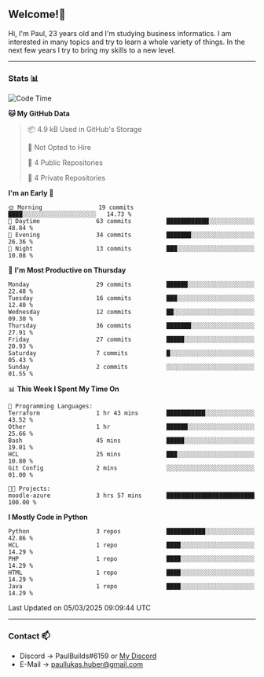 ## Welcome!👋

Hi, I'm Paul, 23 years old and I'm studying business informatics. I am interested in many topics and try to learn a whole variety of things. In the next few years I try to bring my skills to a new level.

---
### Stats 📊

<!--START_SECTION:waka-->
![Code Time](http://img.shields.io/badge/Code%20Time-92%20hrs%2012%20mins-blue)

**🐱 My GitHub Data** 

> 📦 4.9 kB Used in GitHub's Storage 
 > 
> 🚫 Not Opted to Hire
 > 
> 📜 4 Public Repositories 
 > 
> 🔑 4 Private Repositories 
 > 
**I'm an Early 🐤** 

```text
🌞 Morning                19 commits          ████░░░░░░░░░░░░░░░░░░░░░   14.73 % 
🌆 Daytime                63 commits          ████████████░░░░░░░░░░░░░   48.84 % 
🌃 Evening                34 commits          ███████░░░░░░░░░░░░░░░░░░   26.36 % 
🌙 Night                  13 commits          ███░░░░░░░░░░░░░░░░░░░░░░   10.08 % 
```
📅 **I'm Most Productive on Thursday** 

```text
Monday                   29 commits          ██████░░░░░░░░░░░░░░░░░░░   22.48 % 
Tuesday                  16 commits          ███░░░░░░░░░░░░░░░░░░░░░░   12.40 % 
Wednesday                12 commits          ██░░░░░░░░░░░░░░░░░░░░░░░   09.30 % 
Thursday                 36 commits          ███████░░░░░░░░░░░░░░░░░░   27.91 % 
Friday                   27 commits          █████░░░░░░░░░░░░░░░░░░░░   20.93 % 
Saturday                 7 commits           █░░░░░░░░░░░░░░░░░░░░░░░░   05.43 % 
Sunday                   2 commits           ░░░░░░░░░░░░░░░░░░░░░░░░░   01.55 % 
```


📊 **This Week I Spent My Time On** 

```text
💬 Programming Languages: 
Terraform                1 hr 43 mins        ███████████░░░░░░░░░░░░░░   43.52 % 
Other                    1 hr                ██████░░░░░░░░░░░░░░░░░░░   25.66 % 
Bash                     45 mins             █████░░░░░░░░░░░░░░░░░░░░   19.01 % 
HCL                      25 mins             ███░░░░░░░░░░░░░░░░░░░░░░   10.80 % 
Git Config               2 mins              ░░░░░░░░░░░░░░░░░░░░░░░░░   01.00 % 

🐱‍💻 Projects: 
moodle-azure             3 hrs 57 mins       █████████████████████████   100.00 % 
```

**I Mostly Code in Python** 

```text
Python                   3 repos             ███████████░░░░░░░░░░░░░░   42.86 % 
HCL                      1 repo              ████░░░░░░░░░░░░░░░░░░░░░   14.29 % 
PHP                      1 repo              ████░░░░░░░░░░░░░░░░░░░░░   14.29 % 
HTML                     1 repo              ████░░░░░░░░░░░░░░░░░░░░░   14.29 % 
Java                     1 repo              ████░░░░░░░░░░░░░░░░░░░░░   14.29 % 
```




 Last Updated on 05/03/2025 09:09:44 UTC
<!--END_SECTION:waka-->

---
### Contact 📫

* Discord -> PaulBuilds#6159 or [My Discord](https://discord.gg/7kq6UnB)
* E-Mail -> paullukas.huber@gmail.com
